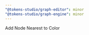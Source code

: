 ```yaml
---
"@tokens-studio/graph-editor": minor
"@tokens-studio/graph-engine": minor
---
```


Add Node Nearest to Color
